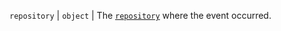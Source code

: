 `repository` | `object` | The [`repository`](/graphql/reference/objects#repository) where the event occurred.
